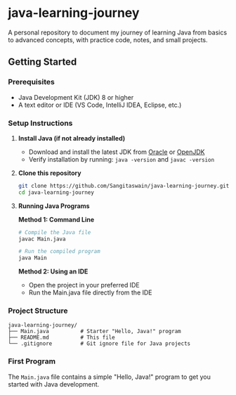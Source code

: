 # java-learning-journey
A personal repository to document my journey of learning Java from basics to advanced concepts, with practice code, notes, and small projects.

## Getting Started

### Prerequisites
- Java Development Kit (JDK) 8 or higher
- A text editor or IDE (VS Code, IntelliJ IDEA, Eclipse, etc.)

### Setup Instructions

1. **Install Java (if not already installed)**
   - Download and install the latest JDK from [Oracle](https://www.oracle.com/java/technologies/downloads/) or [OpenJDK](https://openjdk.org/)
   - Verify installation by running: `java -version` and `javac -version`

2. **Clone this repository**
   ```bash
   git clone https://github.com/Sangitaswain/java-learning-journey.git
   cd java-learning-journey
   ```

3. **Running Java Programs**

   **Method 1: Command Line**
   ```bash
   # Compile the Java file
   javac Main.java
   
   # Run the compiled program
   java Main
   ```
   
   **Method 2: Using an IDE**
   - Open the project in your preferred IDE
   - Run the Main.java file directly from the IDE

### Project Structure
```
java-learning-journey/
├── Main.java          # Starter "Hello, Java!" program
├── README.md          # This file
└── .gitignore         # Git ignore file for Java projects
```

### First Program
The `Main.java` file contains a simple "Hello, Java!" program to get you started with Java development.
